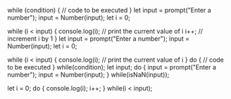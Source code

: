 while (condition) {
    // code to be executed
}
let input = prompt("Enter a number");
input = Number(input);
let i = 0;

while (i < input) {
    console.log(i);  // print the current value of i
    i++;  // increment i by 1
}
let input = prompt("Enter a number");
input = Number(input);
let i = 0;

while (i < input) {
    console.log(i);  // print the current value of i
}
do {
  // code to be executed
} while(condition);
let input;
do {
    input = prompt("Enter a number");
    input = Number(input);
} while(isNaN(input));

let i = 0;
do {
    console.log(i);
    i++;
} while(i < input);
